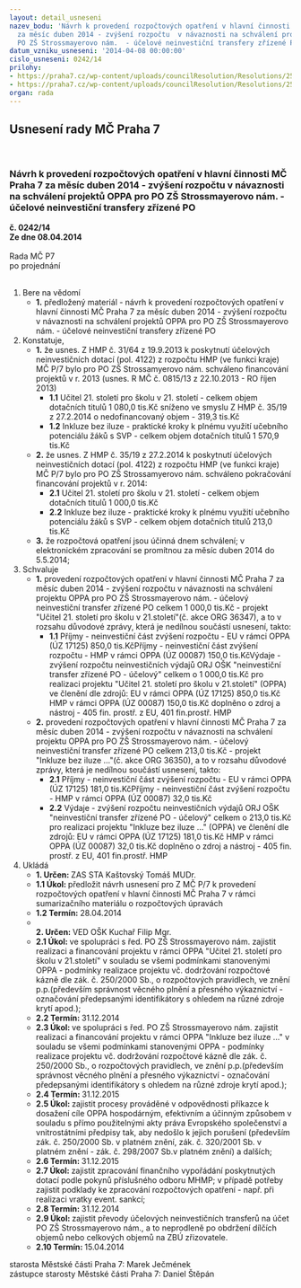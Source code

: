 ```yaml
---
layout: detail_usneseni
nazev_bodu: 'Návrh k provedení rozpočtových opatření v hlavní činnosti  MČ Praha 7
  za měsíc duben 2014 - zvýšení rozpočtu  v návaznosti na schválení projektů OPPA  pro
  PO ZŠ Strossmayerovo nám.  - účelové neinvestiční transfery zřízené PO '
datum_vzniku_usneseni: '2014-04-08 00:00:00'
cislo_usneseni: 0242/14
prilohy:
- https://praha7.cz/wp-content/uploads/councilResolution/Resolutions/25139/17-14-p1.pdf
- https://praha7.cz/wp-content/uploads/councilResolution/Resolutions/25139/17-14-081513r.doc
organ: rada
---
```

<div id="ucUsn_pList" class="usn">
	<span><h2>Usnesení rady MČ Praha 7 </h2>
<br></span><div class="standBody">
<span><h3>Návrh k provedení rozpočtových opatření v hlavní činnosti  MČ Praha 7 za měsíc duben 2014 - zvýšení rozpočtu  v návaznosti na schválení projektů OPPA  pro PO ZŠ Strossmayerovo nám.  - účelové neinvestiční transfery zřízené PO </h3></span><div class="center">
		<strong>č. 0242/14</strong><br>
	</div>
<div class="center">
		<strong>Ze dne 08.04.2014</strong><br><br>
	</div>Rada MČ P7<br> po projednání<br><br><ol>
<li>Bere na vědomí<ul><li>
<strong>1.</strong> předložený materiál - návrh k provedení rozpočtových opatření v hlavní činnosti  MČ Praha 7 za měsíc duben 2014 - zvýšení rozpočtu  v návaznosti na schválení projektů OPPA  pro PO ZŠ Strossmayerovo nám.  - účelové neinvestiční transfery zřízené PO </li></ul>
</li>
<li>Konstatuje,<ul>
<li>
<strong>1.</strong> že usnes. Z HMP č. 31/64 z 19.9.2013 k poskytnutí účelových neinvestičních dotací (pol. 4122) z rozpočtu HMP (ve funkci kraje) MČ P/7 bylo pro PO ZŠ Strossamyerovo nám.  schváleno financování projektů v r. 2013 (usnes. R MČ č. 0815/13 z 22.10.2013 - RO říjen 2013)<ul>
<li>
<strong>1.1</strong> Učitel 21. století pro školu v 21. století - celkem objem dotačních titulů                                                                                                 1 080,0 tis.Kč sníženo ve smyslu Z HMP č. 35/19 z 27.2.2014 o nedofinancovaný objem                                                                                                  - 319,3 tis.Kč</li>
<li>
<strong>1.2</strong> Inkluze bez iluze - praktické kroky k plnému využití učebního potenciálu žáků s SVP - celkem objem dotačních titulů                          1 570,9 tis.Kč</li>
</ul>
</li>
<li>
<strong>2.</strong> že usnes. Z HMP č. 35/19 z 27.2.2014 k poskytnutí účelových neinvestičních dotací (pol. 4122) z rozpočtu HMP (ve funkci kraje) MČ P/7 bylo pro PO ZŠ Strossamyerovo nám.  schváleno pokračování financování projektů v r. 2014:<ul>
<li>
<strong>2.1</strong> Učitel 21. století pro školu v 21. století - celkem objem dotačních titulů                                                                                                 1 000,0 tis.Kč </li>
<li>
<strong>2.2</strong> Inkluze bez iluze - praktické kroky k plnému využití učebního potenciálu žáků s SVP - celkem objem dotačních titulů                          213,0 tis.Kč</li>
</ul>
</li>
<li>
<strong>3.</strong> že rozpočtová opatření jsou účinná dnem schválení;  v elektronickém zpracování se promítnou za měsíc duben 2014 do 5.5.2014;</li>
</ul>
</li>
<li>Schvaluje<ul>
<li>
<strong>1.</strong> provedení rozpočtových opatření v hlavní činnosti  MČ Praha 7 za měsíc duben 2014 - zvýšení rozpočtu v návaznosti na schválení projektu OPPA pro PO ZŠ Strossmayerovo nám.  - účelový neinvestiční transfer zřízené PO celkem 1 000,0 tis.Kč  - projekt "Učitel 21. století pro školu v 21.století"(č. akce ORG 36347), a to v rozsahu důvodové zprávy, která je nedílnou součástí usnesení,  takto:<ul><li>
<strong>1.1</strong> Příjmy - neinvestiční část  zvýšení rozpočtu - EU v rámci OPPA    (ÚZ 17125)                850,0 tis.KčPříjmy - neinvestiční část  zvýšení rozpočtu - HMP v rámci OPPA (ÚZ 00087)                150,0 tis.KčVýdaje - zvýšení rozpočtu neinvestičních  výdajů ORJ OŠK  "neinvestiční transfer zřízené PO - účelový"  celkem  o   1 000,0 tis.Kč pro realizaci projektu "Učitel 21. století pro školu v 21.století" (OPPA)  ve členění dle zdrojů: EU v rámci OPPA    (ÚZ 17125)                                               850,0 tis.Kč HMP v rámci OPPA (ÚZ 00087)                                               150,0 tis.Kč doplněno o zdroj a nástroj - 405 fin. prostř. z EU, 401 fin.prostř.  HMP </li></ul>
</li>
<li>
<strong>2.</strong> provedení rozpočtových opatření v hlavní činnosti  MČ Praha 7 za měsíc duben 2014 - zvýšení rozpočtu v návaznosti na schválení projektu OPPA pro PO ZŠ Strossmayerovo nám.  - účelový neinvestiční transfer zřízené PO celkem 213,0 tis.Kč - projekt "Inkluze bez iluze …"(č. akce ORG 36350), a to v rozsahu důvodové zprávy, která je nedílnou součástí usnesení,  takto:<ul>
<li>
<strong>2.1</strong> Příjmy - neinvestiční část zvýšení rozpočtu - EU v rámci OPPA    (ÚZ 17125)                181,0 tis.KčPříjmy - neinvestiční část  zvýšení rozpočtu - HMP v rámci OPPA (ÚZ 00087)                   32,0 tis.Kč</li>
<li>
<strong>2.2</strong> Výdaje - zvýšení rozpočtu neinvestičních  výdajů ORJ OŠK  "neinvestiční transfer zřízené PO - účelový"  celkem  o   213,0 tis.Kč pro realizaci projektu "Inkluze bez iluze …" (OPPA)  ve členění dle zdrojů: EU v rámci OPPA    (ÚZ 17125)                                              181,0 tis.Kč HMP v rámci OPPA (ÚZ 00087)                                                 32,0 tis.Kč doplněno o zdroj a nástroj - 405 fin. prostř. z EU, 401 fin.prostř.  HMP </li>
</ul>
</li>
</ul>
</li>
<li>Ukládá<ul>
<li>
<strong>1. Určen: </strong>ZAS STA Kaštovský Tomáš MUDr.</li>
<li>
<strong>1.1 Úkol: </strong>předložit návrh usnesení pro Z MČ P/7 k provedení rozpočtových opatření v hlavní činnosti  MČ Praha 7 v rámci sumarizačního materiálu o rozpočtových úpravách </li>
<li>
<strong>1.2 Termín: </strong>28.04.2014</li>
<li>
<strong><br>2. Určen: </strong>VED OŠK Kuchař Filip Mgr.</li>
<li>
<strong>2.1 Úkol: </strong>ve spolupráci s řed. PO ZŠ Strossmayerovo nám. zajistit realizaci a financování  projektu v rámci OPPA  "Učitel 21. století pro školu v 21.století" v souladu se všemi podmínkami stanovenými OPPA - podmínky realizace projektu vč. dodržování rozpočtové kázně dle zák. č. 250/2000 Sb., o rozpočtových pravidlech, ve znění p.p.(především správnost věcného plnění a přesného výkaznictví - označování předepsanými identifikátory s ohledem na různé zdroje krytí apod.);</li>
<li>
<strong>2.2 Termín: </strong>31.12.2014</li>
<li>
<strong>2.3 Úkol: </strong>ve spolupráci s řed. PO ZŠ Strossmayerovo nám. zajistit realizaci a financování  projektu v rámci OPPA  "Inkluze bez iluze …" v souladu se všemi podmínkami stanovenými OPPA  - podmínky realizace projektu vč. dodržování rozpočtové kázně dle zák. č. 250/2000 Sb., o rozpočtových pravidlech, ve znění p.p.(především správnost věcného plnění a přesného výkaznictví - označování předepsanými identifikátory s ohledem na různé zdroje krytí apod.);</li>
<li>
<strong>2.4 Termín: </strong>31.12.2015</li>
<li>
<strong>2.5 Úkol: </strong>zajistit procesy prováděné v odpovědnosti příkazce k dosažení cíle OPPA hospodárným, efektivním a účinným způsobem v souladu s přímo použitelnými akty práva Evropského společenství a  vnitrostátními předpisy tak, aby nedošlo k jejich porušení (především zák. č. 250/2000 Sb. v platném znění, zák. č. 320/2001 Sb. v platném znění - zák. č. 298/2007 Sb.v platném znění) a dalších; </li>
<li>
<strong>2.6 Termín: </strong>31.12.2015</li>
<li>
<strong>2.7 Úkol: </strong>zajistit zpracování finančního vypořádání poskytnutých dotací  podle pokynů příslušného odboru MHMP; v případě potřeby zajistit podklady ke zpracování rozpočtových opatření - např. při realizaci vratky event. sankcí; </li>
<li>
<strong>2.8 Termín: </strong>31.12.2014</li>
<li>
<strong>2.9 Úkol: </strong>zajistit převody účelových neinvestičních transferů na účet PO ZŠ Strossmayerovo nám., a to neprodleně po obdržení dílčích objemů nebo celkových objemů na ZBÚ zřizovatele.</li>
<li>
<strong>2.10 Termín: </strong>15.04.2014</li>
</ul>
</li>
</ol>starosta Městské části Praha 7: Marek Ječmének<br>zástupce starosty Městské části Praha 7: Daniel Štěpán 
</div>
</div>
